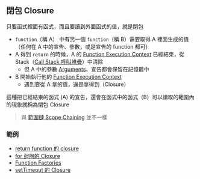 ## 閉包 Closure
只要函式裡面有函式，而且要讀到外面函式的值，就是閉包


- `function`（稱 A） 中有另一個 `function`（稱 B）需要取得 A 裡面生成的值（任何在 A 中的宣告、參數，或是宣告的 function 都可）
- A 得到 `return` 的時候，A 的 [Function Execution Context](Function%20Execution%20Context.md) 已經結束，從 Stack（[Call Stack 呼叫堆疊](Call%20Stack%20呼叫堆疊.md)）中清除
	- 但 A 中的參數 [Arguments](Arguments.md)、宣告都會保留在記憶體中
- B 開始執行他的 [Function Execution Context](Function%20Execution%20Context.md)
	- 遇到要從 A 拿的值，還是拿得到（Closure）

這種把已經結束的函式 (A) 的宣告，還會在函式中的函式（B）可以讀取的範圍內的現象就稱為閉包 Closure

> 與 [範圍鏈 Scope Chaining](範圍鏈%20Scope%20Chaining.md) 並不一樣

### 範例

- [return function 的 closure](return%20function%20的%20closure.md)
- [for 迴圈的 Closure](for%20迴圈的%20Closure.md)
- [Function Factories](Function%20Factories.md)
- [setTimeout 的 Closure](setTimeout%20的%20Closure.md)